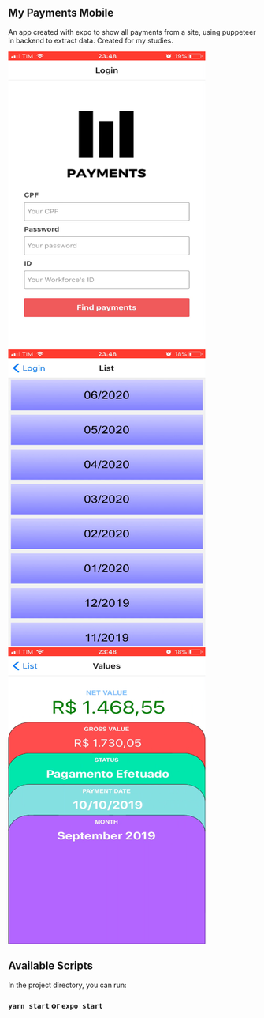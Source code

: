 ## My Payments Mobile

An app created with expo to show all payments from a site, using puppeteer in backend to extract data.
Created for my studies.

<img src="https://raw.githubusercontent.com/JanioSamuel/my-payments-mobile/master/assets/login.png" width="400" height="600" />
<img src="https://raw.githubusercontent.com/JanioSamuel/my-payments-mobile/master/assets/list.png" width="400" height="600" />
<img src="https://raw.githubusercontent.com/JanioSamuel/my-payments-mobile/master/assets/values.png" width="400" height="600" />

## Available Scripts

In the project directory, you can run:

### `yarn start` or `expo start`
